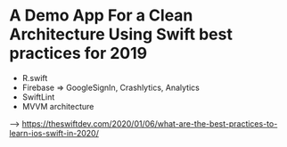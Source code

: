 # A Demo App For a Clean Architecture Using Swift best practices for 2019

*  R.swift
*  Firebase => GoogleSignIn, Crashlytics, Analytics
*  SwiftLint
*  MVVM architecture

--> https://theswiftdev.com/2020/01/06/what-are-the-best-practices-to-learn-ios-swift-in-2020/

